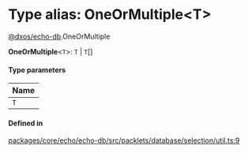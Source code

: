 # Type alias: OneOrMultiple<T\>

[@dxos/echo-db](../modules/dxos_echo_db.md).OneOrMultiple

 **OneOrMultiple**<`T`\>: `T` \| `T`[]

#### Type parameters

| Name |
| :------ |
| `T` |

#### Defined in

[packages/core/echo/echo-db/src/packlets/database/selection/util.ts:9](https://github.com/dxos/dxos/blob/main/packages/core/echo/echo-db/src/packlets/database/selection/util.ts#L9)
